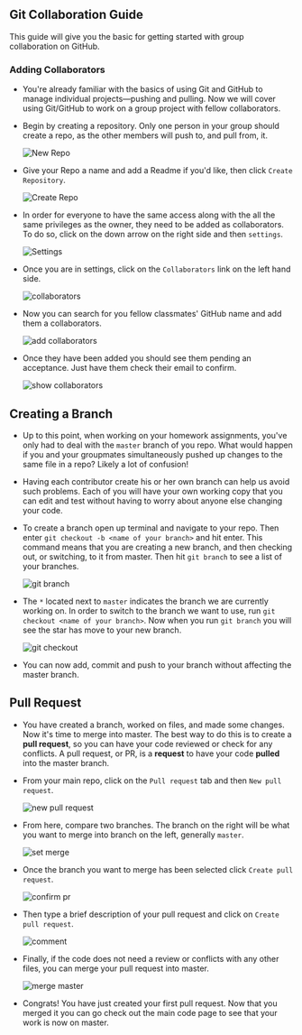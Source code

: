 ## Git Collaboration Guide

This guide will give you the basic for getting started with group collaboration on GitHub.

### Adding Collaborators 

* You're already familiar with the basics of using Git and GitHub to manage individual projects&mdash;pushing and pulling. Now we will cover using Git/GitHub to work on a group project with fellow collaborators.

* Begin by creating a repository. Only one person in your group should create a repo, as the other members will push to, and pull from, it.

  ![New Repo](Images/new_repo.png)

* Give your Repo a name and add a Readme if you'd like, then click `Create Repository`.

  ![Create Repo](Images/create_repo.png)

* In order for everyone to have the same access along with the all the same privileges as the owner, they need to be added as collaborators. To do so, click on the down arrow on the right side and then `settings`.

  ![Settings](Images/settings.png)

* Once you are in settings, click on the `Collaborators` link on the left hand side.

  ![collaborators](Images/collaborators.png)

* Now you can search for you fellow classmates' GitHub name and add them a collaborators.

  ![add collaborators](Images/add_collaborators.png)

* Once they have been added you should see them pending an acceptance. Just have them check their email to confirm.

  ![show collaborators](Images/show_collaborators.png)

## Creating a Branch

* Up to this point, when working on your homework assignments, you've only had to deal with the `master` branch of you repo. What would happen if you and your groupmates simultaneously pushed up changes to the same file in a repo? Likely a lot of confusion! 

* Having each contributor create his or her own branch can help us avoid such problems. Each of you will have your own working copy that you can edit and test without having to worry about anyone else changing your code.

* To create a branch open up terminal and navigate to your repo. Then enter `git checkout -b <name of your branch>` and hit enter. This command means that you are creating a new branch, and then checking out, or switching, to it from master. Then hit `git branch` to see a list of your branches.

  ![git branch](Images/checkout.png)

* The `*` located next to `master` indicates the branch we are currently working on. In order to switch to the branch we want to use, run `git checkout <name of your branch>`. Now when you run `git branch` you will see the star has move to your new branch.

  ![git checkout](Images/git_checkout.png)

* You can now add, commit and push to your branch without affecting the master branch. 

## Pull Request

* You have created a branch, worked on files, and made some changes. Now it's time to merge into master. The best way to do this is to create a **pull request**, so you can have your code reviewed or check for any conflicts. A pull request, or PR, is a **request** to have your code **pulled** into the master branch.

* From your main repo, click on the `Pull request` tab and then `New pull request`.

    ![new pull request](Images/create_pull_request.png)

* From here, compare two branches. The branch on the right will be what you want to merge into branch on the left, generally `master`.

  ![set merge](Images/set_merge.png)

* Once the branch you want to merge has been selected click `Create pull request`.

  ![confirm pr](Images/confirm_pr.png)

* Then type a brief description of your pull request and click on `Create pull request`.

  ![comment](Images/comment.png)

* Finally, if the code does not need a review or conflicts with any other files, you can merge your pull request into master. 

  ![merge master](Images/merge_master.png)

* Congrats! You have just created your first pull request. Now that you merged it you can go check out the main code page to see that your work is now on master.